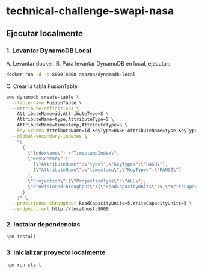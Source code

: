 # technical-challenge-swapi-nasa

## Ejecutar localmente

### 1. Levantar DynamoDB Local

A. Levantar docker.
B. Para levantar DynamoDB en local, ejecutar:

```bash
docker run -d -p 8000:8000 amazon/dynamodb-local
```

C. Crear la tabla FusionTable:

```bash
aws dynamodb create-table \
  --table-name FusionTable \
  --attribute-definitions \
    AttributeName=id,AttributeType=S \
    AttributeName=type,AttributeType=S \
    AttributeName=timestamp,AttributeType=S \
  --key-schema AttributeName=id,KeyType=HASH AttributeName=type,KeyType=RANGE \
  --global-secondary-indexes \
    "[
      {
        \"IndexName\": \"TimestampIndex\",
        \"KeySchema\":[
          {\"AttributeName\":\"type\",\"KeyType\":\"HASH\"},
          {\"AttributeName\":\"timestamp\",\"KeyType\":\"RANGE\"}
        ],
        \"Projection\":{\"ProjectionType\":\"ALL\"},
        \"ProvisionedThroughput\":{\"ReadCapacityUnits\":5,\"WriteCapacityUnits\":5}
      }
    ]" \
  --provisioned-throughput ReadCapacityUnits=5,WriteCapacityUnits=5 \
  --endpoint-url http://localhost:8000


```

### 2. Instalar dependencias

```bash
npm install
```

### 3. Inicializar proyecto localmente

```bash
npm run start
```
